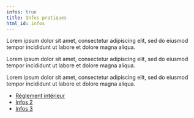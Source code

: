 ```yaml
---
infos: true
title: Infos pratiques
html_id: infos
---
```


Lorem ipsum dolor sit amet, consectetur adipiscing elit, sed do eiusmod tempor incididunt ut labore et dolore magna aliqua.

Lorem ipsum dolor sit amet, consectetur adipiscing elit, sed do eiusmod tempor incididunt ut labore et dolore magna aliqua.

Lorem ipsum dolor sit amet, consectetur adipiscing elit, sed do eiusmod tempor incididunt ut labore et dolore magna aliqua.

- [Règlement intérieur](/infos-pratiques/reglement-interieur)
- [Infos 2](/documents/Lorem_ipsum.pdf)
- [Infos 3](/documents/Lorem_ipsum.pdf)